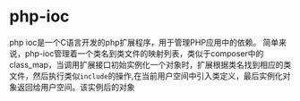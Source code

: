 # php-ioc

php ioc是一个C语言开发的php扩展程序，用于管理PHP应用中的依赖。
简单来说，php-ioc管理着一个类名到类文件的映射列表，类似于composer中的class_map，当调用扩展接口初始实例化一个对象时，扩展根据类名找到相应的类文件，然后执行类似`include`的操作,在当前用户空间中引入类定义，最后实例化对象返回给用户空间。该实例后的对象
